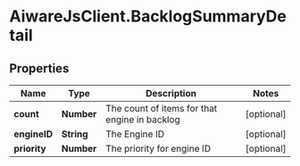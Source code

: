 # AiwareJsClient.BacklogSummaryDetail

## Properties

Name | Type | Description | Notes
------------ | ------------- | ------------- | -------------
**count** | **Number** | The count of items for that engine in backlog | [optional] 
**engineID** | **String** | The Engine ID | [optional] 
**priority** | **Number** | The priority for engine ID | [optional] 


